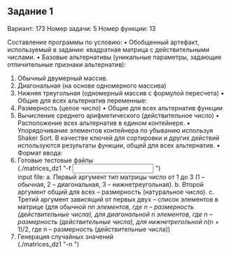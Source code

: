 ## Задание 1

Вариант: 173
Номер задачи: 5
Номер функции: 13

Составление программы по условию:
•	Обобщенный артефакт, используемый в задании: квадратная матрица с действительными числами.
•	Базовые альтернативы (уникальные параметры, задающие отличительные признаки альтернатив):
1.	Обычный двумерный массив.
2.	Диагональная (на основе одномерного массива)
3.	Нижняя треугольная (одномерный массив с формулой пересчета)
      •	Общие для всех альтернатив переменные:
1.	Размерность (целое число)
      •	Общие для всех альтернатив функции
1.	Вычисление среднего арифметического (действительное число)
      •	Расположение всех альтернатив в едином контейнере.
      •	Упорядочивание элементов контейнера по убыванию используя Shaker Sort. В качестве ключей для сортировки и других действий используются результаты функции, общей для всех альтернатив.
      •	Формат ввода:
1.	Готовые тестовые файлы                                                                                                    
      (./matrices_dz1 "-f <input file with data> <output file> <output sorted file>")                                      
      input file:
      a.	Первый аргумент тип матрицы число от 1 до 3 (1 – обычная, 2 – диагональная, 3 – нижнетреугольная).
      b.	Второй аргумент общий для всех – размерность (натуральное число).
      c.	Третий аргумент зависящий от первых двух – список элементов в матрице (для обычной n*n элементов, где n – размерность (действительные числа), для диагональной n элементов, где n – размерность (действительные числа), для нижнетрегольной n*(n + 1)/2, где n – размерность (действительные числа))
2.	Генерация случайных значений                                                                                        
      (./matrices_dz1 "-n <number of figures> <output file> <output sorted file>")
